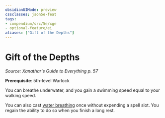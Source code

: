 ```yaml
---
obsidianUIMode: preview
cssclasses: json5e-feat
tags:
- compendium/src/5e/xge
- optional-feature/ei
aliases: ["Gift of the Depths"]
---
```

# Gift of the Depths
*Source: Xanathar's Guide to Everything p. 57*  

**Prerequisite**: 5th-level Warlock

You can breathe underwater, and you gain a swimming speed equal to your walking speed.

You can also cast [water breathing](compendium/spells/water-breathing.md) once without expending a spell slot. You regain the ability to do so when you finish a long rest.